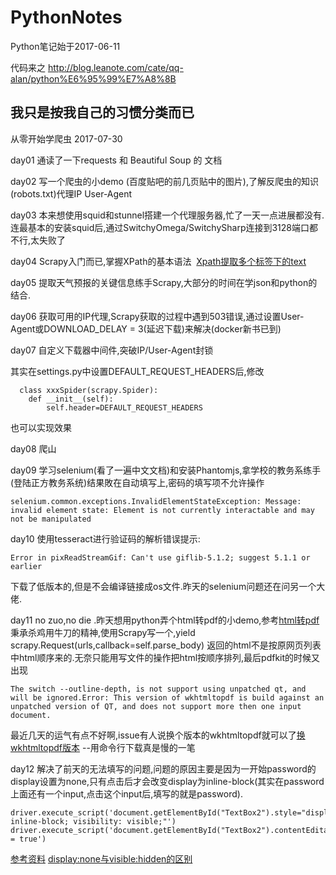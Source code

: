 # PythonNotes
Python笔记始于2017-06-11

代码来之 http://blog.leanote.com/cate/qq-alan/python%E6%95%99%E7%A8%8B

我只是按我自己的习惯分类而已
--------------------------------------------------------------------------------------------------------------------------


从零开始学爬虫 2017-07-30

day01 通读了一下requests 和 Beautiful Soup 的 文档 

day02 写一个爬虫的小demo (百度贴吧的前几页贴中的图片),了解反爬虫的知识(robots.txt)代理IP User-Agent

day03 本来想使用squid和stunnel搭建一个代理服务器,忙了一天一点进展都没有.连最基本的安装squid后,通过SwitchyOmega/SwitchySharp连接到3128端口都不行,太失败了

day04 Scrapy入门而已,掌握XPath的基本语法  [Xpath提取多个标签下的text](http://www.tuicool.com/articles/iqQFBn)

day05 提取天气预报的关键信息练手Scrapy,大部分的时间在学json和python的结合.

day06 获取可用的IP代理,Scrapy获取的过程中遇到503错误,通过设置User-Agent或DOWNLOAD_DELAY = 3(延迟下载)来解决(docker新书已到)

day07 自定义下载器中间件,突破IP/User-Agent封锁

其实在settings.py中设置DEFAULT_REQUEST_HEADERS后,修改
```
  class xxxSpider(scrapy.Spider):
    def __init__(self): 
        self.header=DEFAULT_REQUEST_HEADERS
```
也可以实现效果

day08 爬山

day09 学习selenium(看了一遍中文文档)和安装Phantomjs,拿学校的教务系练手(登陆正方教务系统)结果敗在自动填写上,密码的填写项不允许操作

```
selenium.common.exceptions.InvalidElementStateException: Message: invalid element state: Element is not currently interactable and may not be manipulated
```

day10 使用tesseract进行验证码的解析错误提示:

```
Error in pixReadStreamGif: Can't use giflib-5.1.2; suggest 5.1.1 or earlier
```
下载了低版本的,但是不会编译链接成os文件.昨天的selenium问题还在问另一个大佬.

day11 no zuo,no die .昨天想用python弄个html转pdf的小demo,参考[html转pdf](https://foofish.net/python-crawler-html2pdf.html)
秉承杀鸡用牛刀的精神,使用Scrapy写一个,yield scrapy.Request(urls,callback=self.parse_body) 返回的html不是按原网页列表中html顺序来的.无奈只能用写文件的操作把html按顺序排列,最后pdfkit的时候又出现
```
The switch --outline-depth, is not support using unpatched qt, and will be ignored.Error: This version of wkhtmltopdf is build against an unpatched version of QT, and does not support more then one input document.
```

最近几天的运气有点不好啊,issue有人说换个版本的wkhtmltopdf就可以了[换wkhtmltopdf版本](https://github.com/lzjun567/crawler_html2pdf/issues/12) --用命令行下载真是慢的一笔

day12 解决了前天的无法填写的问题,问题的原因主要是因为一开始password的display设置为none,只有点击后才会改变display为inline-block(其实在password上面还有一个input,点击这个input后,填写的就是password).

```
driver.execute_script('document.getElementById("TextBox2").style="display: inline-block; visibility: visible;"')
driver.execute_script('document.getElementById("TextBox2").contentEditable = true')
```

[参考资料](http://blog.csdn.net/windanchaos/article/details/55348061)
[display:none与visible:hidden的区别](http://www.cnblogs.com/nicholas_f/archive/2009/03/27/1423207.html)














